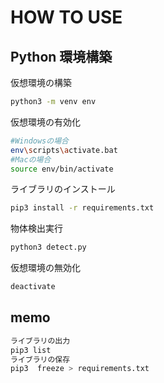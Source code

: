 # HOW TO USE

## Python 環境構築

仮想環境の構築

```bash
python3 -m venv env
```

仮想環境の有効化

```bash
#Windowsの場合
env\scripts\activate.bat
#Macの場合
source env/bin/activate
```

ライブラリのインストール

```bash
pip3 install -r requirements.txt
```

物体検出実行

```bash
python3 detect.py
```

仮想環境の無効化

```bash
deactivate
```


## memo

```bash
ライブラリの出力
pip3 list
ライブラリの保存
pip3  freeze > requirements.txt
```
